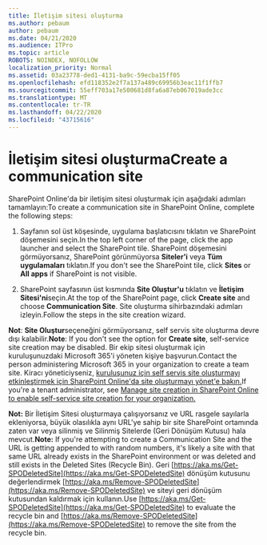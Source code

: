 ```yaml
---
title: İletişim sitesi oluşturma
ms.author: pebaum
author: pebaum
ms.date: 04/21/2020
ms.audience: ITPro
ms.topic: article
ROBOTS: NOINDEX, NOFOLLOW
localization_priority: Normal
ms.assetid: 03a23778-ded1-4131-ba9c-59ecba15ff05
ms.openlocfilehash: efd118352e2f7a137a489c69956b3eac11f1ffb7
ms.sourcegitcommit: 55eff703a17e500681d8fa6a87eb067019ade3cc
ms.translationtype: MT
ms.contentlocale: tr-TR
ms.lasthandoff: 04/22/2020
ms.locfileid: "43715616"
---
```

# <a name="create-a-communication-site"></a><span data-ttu-id="47ee6-102">İletişim sitesi oluşturma</span><span class="sxs-lookup"><span data-stu-id="47ee6-102">Create a communication site</span></span>

<span data-ttu-id="47ee6-103">SharePoint Online'da bir iletişim sitesi oluşturmak için aşağıdaki adımları tamamlayın:</span><span class="sxs-lookup"><span data-stu-id="47ee6-103">To create a communication site in SharePoint Online, complete the following steps:</span></span> 
  
1. <span data-ttu-id="47ee6-104">Sayfanın sol üst köşesinde, uygulama başlatıcısını tıklatın ve SharePoint döşemesini seçin.</span><span class="sxs-lookup"><span data-stu-id="47ee6-104">In the top left corner of the page, click the app launcher and select the SharePoint tile.</span></span> <span data-ttu-id="47ee6-105">SharePoint döşemesini görmüyorsanız, SharePoint görünmüyorsa **Siteler'i** veya **Tüm uygulamaları** tıklatın.</span><span class="sxs-lookup"><span data-stu-id="47ee6-105">If you don't see the SharePoint tile, click **Sites** or **All apps** if SharePoint is not visible.</span></span> 
    
2. <span data-ttu-id="47ee6-106">SharePoint sayfasının üst kısmında **Site Oluştur'u** tıklatın ve **İletişim Sitesi'ni**seçin.</span><span class="sxs-lookup"><span data-stu-id="47ee6-106">At the top of the SharePoint page, click **Create site** and choose **Communication Site**.</span></span> <span data-ttu-id="47ee6-107">Site oluşturma sihirbazındaki adımları izleyin.</span><span class="sxs-lookup"><span data-stu-id="47ee6-107">Follow the steps in the site creation wizard.</span></span> 
    
 <span data-ttu-id="47ee6-108">**Not**: **Site Oluştur**seçeneğini görmüyorsanız, self servis site oluşturma devre dışı kalabilir.</span><span class="sxs-lookup"><span data-stu-id="47ee6-108">**Note**: If you don't see the option for **Create site**, self-service site creation may be disabled.</span></span> <span data-ttu-id="47ee6-109">Bir ekip sitesi oluşturmak için kuruluşunuzdaki Microsoft 365'i yöneten kişiye başvurun.</span><span class="sxs-lookup"><span data-stu-id="47ee6-109">Contact the person administering Microsoft 365 in your organization to create a team site.</span></span> <span data-ttu-id="47ee6-110">Kiracı yöneticiyseniz, [kuruluşunuz için self servis site oluşturmayı etkinleştirmek için SharePoint Online'da site oluşturmayı yönet'e bakın.](https://go.microsoft.com/fwlink/?linkid=2018780)</span><span class="sxs-lookup"><span data-stu-id="47ee6-110">If you're a tenant administrator, see [Manage site creation in SharePoint Online to enable self-service site creation for your organization.](https://go.microsoft.com/fwlink/?linkid=2018780)</span></span>
  
 <span data-ttu-id="47ee6-111">**Not:** Bir İletişim Sitesi oluşturmaya çalışıyorsanız ve URL rasgele sayılarla ekleniyorsa, büyük olasılıkla aynı URL'ye sahip bir site SharePoint ortamında zaten var veya silinmiş ve Silinmiş Sitelerde (Geri Dönüşüm Kutusu) hala mevcut.</span><span class="sxs-lookup"><span data-stu-id="47ee6-111">**Note:** If you're attempting to create a Communication Site and the URL is getting appended to with random numbers, it's likely a site with that same URL already exists in the SharePoint environment or was deleted and still exists in the Deleted Sites (Recycle Bin).</span></span> <span data-ttu-id="47ee6-112">Geri [https://aka.ms/Get-SPODeletedSite](https://aka.ms/Get-SPODeletedSite) dönüşüm kutusunu değerlendirmek [https://aka.ms/Remove-SPODeletedSite](https://aka.ms/Remove-SPODeletedSite) ve siteyi geri dönüşüm kutusundan kaldırmak için kullanın.</span><span class="sxs-lookup"><span data-stu-id="47ee6-112">Use [https://aka.ms/Get-SPODeletedSite](https://aka.ms/Get-SPODeletedSite) to evaluate the recycle bin and [https://aka.ms/Remove-SPODeletedSite](https://aka.ms/Remove-SPODeletedSite) to remove the site from the recycle bin.</span></span> 
  


